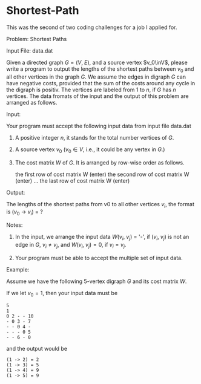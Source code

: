 Shortest-Path
===================

This was the second of two coding challenges for a job I applied for.

Problem: Shortest Paths

Input File: data.dat

Given a directed graph $G=(V,\;E)$, and a source vertex $v_0\inV$, please write a program to output the lengths of the shortest paths between $v_0$ and all other vertices in the graph $G$. We assume the edges in digraph $G$ can have negative costs, provided that the sum of the costs around any cycle in the digraph is positiv. The vertices are labeled from 1 to $n$, if $G$ has $n$ vertices. The data fromats of the input and the output of this problem are arranged as follows.


Input:

Your program must accept the following input data from input file data.dat

1. A positive integer $n$, it stands for the total number vertices of $G$.
2. A source vertex $v_0$ ($v_0\in V$, i.e., it could be any vertex in $G$.)
3. The cost matrix $W$ of $G$. It is arranged by row-wise order as follows.

    the first row of cost matrix W (enter)
    the second row of cost matrix W (enter)
    ...
    the last row of cost matrix W (enter)


Output:

The lengths of the shortest paths from v0 to all other vertices $v_i$, the format is ($v_0$ -> $v_i$) = ?


Notes:

1. In the input, we arrange the input data $W(v_i,\;v_j)$ = '-', if $(v_i,\;v_j)$ is not an edge in $G$, $v_i\ne v_j$, and $W(v_i,\;v_j)=0$, if $v_i=v_j$.

2. Your program must be able to accept the multiple set of input data.


Example:

Assume we have the following 5-vertex digraph $G$ and its cost matrix $W$. 

If we let $v_0=1$, then your input data must be

    5
    1
    0 2 - - 10
    - 0 3 - 7
    - - 0 4 -
    - - - 0 5
    - - 6 - 0

and the output would be

    (1 -> 2) = 2
    (1 -> 3) = 5
    (1 -> 4) = 9
    (1 -> 5) = 9
